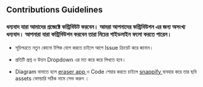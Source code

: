 ## Contributions Guidelines

### ধন্যবাদ যারা আমাদের প্রজেক্টে কন্ট্রিবিউট করবেন। আমরা আপনাদের কন্ট্রিবিউশন এর জন্য অসংখ্য ধন্যবাদ। আপনারা যারা কন্ট্রিবিউশন করবেন তারা নিচের গাইডলাইন ফলো করতে পারেন।

 -  সূচিপত্রতে  নতুন কোনো টপিক যোগ করতে চাইলে আগে Issue ক্রিয়েট করে জানান। 
 
 - প্রতিটি প্রশ্ন ও উত্তন Dropdown এর মত করে করে লিখতে হবে। 

 - Diagram বানাতে হলে  <a href="https://app.eraser.io">eraser app </a>  ও Code শেয়ার করতে চাইলে  <a href="https://snappify.com/" > snappify  </a> ব্যবহার করে তার ছবি assets ফোল্ডারি সঠিক নামে সেভ করুন । 
